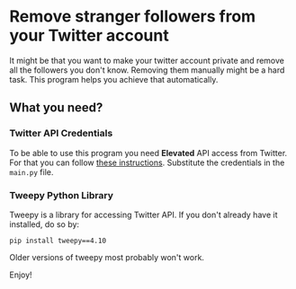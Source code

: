 # Remove stranger followers from your Twitter account
It might be that you want to make your twitter account private and remove all the followers you don't know. Removing them manually might be a hard task. This program helps you achieve that automatically.


## What you need?

### Twitter API Credentials
To be able to use this program you need **Elevated** API access from Twitter. For that you can follow [these instructions](https://towardsdatascience.com/how-to-access-twitters-api-using-tweepy-5a13a206683b). Substitute the credentials in the `main.py` file.
### Tweepy Python Library
Tweepy is a library for accessing Twitter API. If you don't already have it installed, do so by:
```
pip install tweepy==4.10
```
Older versions of tweepy most probably won't work.

Enjoy!
